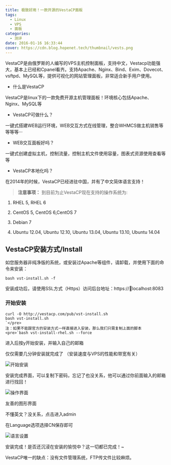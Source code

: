 ```yaml
---
title: 极致好用！一款开源的VestaCP面板
tags:
  - Linux
  - VPS
  - 面板
categories:
  - 测评
date: 2016-01-16 16:33:44
cover: https://cdn.blog.hopenet.tech/thumbnail/vests.png
---
```


VestaCP是由俄罗斯的人编写的VPS主机控制面板，支持中文，Vestacp功能强大，基本上已经和Cpanel看齐。支持Apache、Nginx、Bind、Exim、Dovecot、vsftpd、MySQL等，提供可视化的网站管理面板，非常适合新手用户使用。

<!--more-->

* 什么是VestaCP

VestaCP是linux下的一款免费开源主机管理面板！环境核心包括Apache、Nginx、MySQL等

* VestaCP可做什么？

一键式搭建WEB运行环境，WEB交互方式在线管理，整合WHMCS做主机销售等等等等···

* WEB交互面板好吗？

一键式创建虚拟主机，控制流量，控制主机文件使用容量，图表式资源使用查看等等

* VestaCP本地化吗？

在2014年的时候，VestaCP已经进驻中国，并有了中文简体语言支持！

> **注意事项：**
到目前为止VestaCP现在支持的操作系统为:

1. RHEL 5, RHEL 6

2. CentOS 5, CentOS 6,CentOS 7

3. Debian 7

4. Ubuntu 12.04, Ubuntu 12.10, Ubuntu 13.04, Ubuntu 13.10, Ubuntu 14.04

## VestaCP安装方式/Install ##

如您服务器非纯净版的系统，或安装过Apache等组件，请卸载，并使用下面的命令来安装：

    bash vst-install.sh -f

安装成功后，请使用SSL方式（Https）访问后台地址：https://localhost:8083

### 开始安装 ###

    curl -O http://vestacp.com/pub/vst-install.sh 
    bash vst-install.sh 
    `</pre>
    注：如果不能跟官方的安装方式一样直接进入安装，那么我们只需复制上面的脚本
    <pre>`bash vst-install-rhel.sh --force

进入后按y开始安装，并输入自己的邮箱

仅仅需要几分钟安装就完成了 （安装速度与VPS的性能和带宽有关）

![开始安装](https://cdn.blog.hopenet.tech/article/vestacp/1.png)

安装完成界面，可以复制下密码，忘记了也没关系，他可以通过你前面输入的邮箱进行找回！

![操作界面](https://cdn.blog.hopenet.tech/article/vestacp/2.png)

友善的图形界面

不懂英文？没关系，点击进入admin

在Language选项选择CN保存即可

![语言设置](https://cdn.blog.hopenet.tech/article/vestacp/3.png)

安装完成！是否还沉浸在安装的愉悦中？这一切都已完成！~

VestaCP唯一的缺点：没有文件管理系统，FTP传文件比较麻烦。

